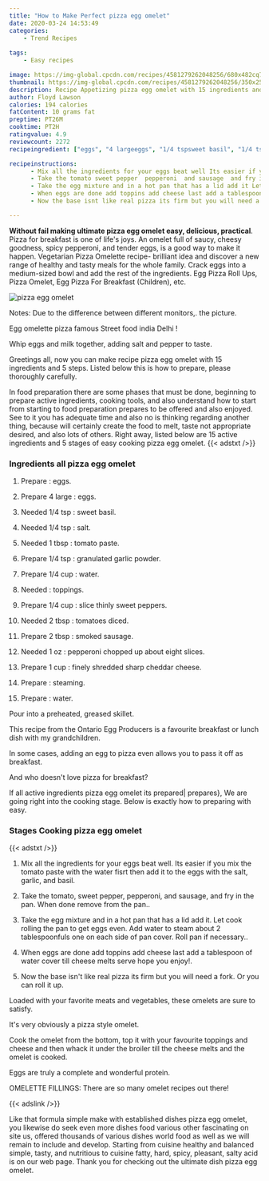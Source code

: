 ```yaml
---
title: "How to Make Perfect pizza egg omelet"
date: 2020-03-24 14:53:49
categories:
    - Trend Recipes
    
tags:
    - Easy recipes

image: https://img-global.cpcdn.com/recipes/4581279262048256/680x482cq70/pizza-egg-omelet-recipe-main-photo.jpg
thumbnail: https://img-global.cpcdn.com/recipes/4581279262048256/350x250cq70/pizza-egg-omelet-recipe-main-photo.jpg
description: Recipe Appetizing pizza egg omelet with 15 ingredients and 5 stages of easy cooking.
author: Floyd Lawson
calories: 194 calories
fatContent: 10 grams fat
preptime: PT26M
cooktime: PT2H
ratingvalue: 4.9
reviewcount: 2272
recipeingredient: ["eggs", "4 largeeggs", "1/4 tspsweet basil", "1/4 tspsalt", "1 tbsptomato paste", "1/4 tspgranulated garlic powder", "1/4 cupwater", "toppings", "1/4 cupslice thinly sweet peppers", "2 tbsptomatoes diced", "2 tbspsmoked sausage", "1 ozpepperoni chopped up about eight slices", "1 cupfinely shredded sharp cheddar cheese", "steaming", "water"]

recipeinstructions: 
      - Mix all the ingredients for your eggs beat well Its easier if you mix the tomato paste with the water fisrt then add it to the eggs with the salt garlic and basil 
      - Take the tomato sweet pepper  pepperoni  and sausage  and fry in the pan When done remove from the pan 
      - Take the egg mixture and in a hot pan that has a lid add it Let cook rolling the pan to get eggs even Add water to steam about 2 tablespoonfuls one on each side of pan cover Roll pan if necessary 
      - When eggs are done add toppins add cheese last add a tablespoon of water cover till cheese melts serve hope you enjoy 
      - Now the base isnt like real pizza its firm but you will need a fork Or you can roll it up

---
```




**Without fail making ultimate pizza egg omelet easy, delicious, practical**. Pizza for breakfast is one of life&#39;s joys. An omelet full of saucy, cheesy goodness, spicy pepperoni, and tender eggs, is a good way to make it happen. Vegetarian Pizza Omelette recipe- brilliant idea and discover a new range of healthy and tasty meals for the whole family. Crack eggs into a medium-sized bowl and add the rest of the ingredients. Egg Pizza Roll Ups, Pizza Omelet, Egg Pizza For Breakfast (Children), etc.


![pizza egg omelet](https://img-global.cpcdn.com/recipes/4581279262048256/680x482cq70/pizza-egg-omelet-recipe-main-photo.jpg "pizza egg omelet")



Notes: Due to the difference between different monitors,. the picture.

Egg omelette pizza famous Street food india Delhi !

Whip eggs and milk together, adding salt and pepper to taste.


Greetings all, now you can make recipe pizza egg omelet with 15 ingredients and 5 steps. Listed below this is how to prepare, please thoroughly carefully.

In food preparation there are some phases that must be done, beginning to prepare active ingredients, cooking tools, and also understand how to start from starting to food preparation prepares to be offered and also enjoyed. See to it you has adequate time and also no is thinking regarding another thing, because will certainly create the food to melt, taste not appropriate desired, and also lots of others. Right away, listed below are 15 active ingredients and 5 stages of easy cooking pizza egg omelet.
{{< adstxt />}}

### Ingredients all pizza egg omelet


1. Prepare  : eggs.

1. Prepare 4 large : eggs.

1. Needed 1/4 tsp : sweet basil.

1. Needed 1/4 tsp : salt.

1. Needed 1 tbsp : tomato paste.

1. Prepare 1/4 tsp : granulated garlic powder.

1. Prepare 1/4 cup : water.

1. Needed  : toppings.

1. Prepare 1/4 cup : slice thinly sweet peppers.

1. Needed 2 tbsp : tomatoes diced.

1. Prepare 2 tbsp : smoked sausage.

1. Needed 1 oz : pepperoni chopped up about eight slices.

1. Prepare 1 cup : finely shredded sharp cheddar cheese.

1. Prepare  : steaming.

1. Prepare  : water.


Pour into a preheated, greased skillet.

This recipe from the Ontario Egg Producers is a favourite breakfast or lunch dish with my grandchildren.

In some cases, adding an egg to pizza even allows you to pass it off as breakfast.

And who doesn&#39;t love pizza for breakfast?


If all active ingredients pizza egg omelet its prepared| prepares}, We are going right into the cooking stage. Below is exactly how to preparing with easy.

### Stages Cooking pizza egg omelet

{{< adstxt />}}


1. Mix all the ingredients for your eggs beat well. Its easier if you mix the tomato paste with the water fisrt then add it to the eggs with the salt, garlic, and basil.



1. Take the tomato, sweet pepper,  pepperoni,  and sausage,  and fry in the pan. When done remove from the pan..



1. Take the egg mixture and in a hot pan that has a lid add it. Let cook rolling the pan to get eggs even. Add water to steam about 2 tablespoonfuls one on each side of pan cover. Roll pan if necessary..



1. When eggs are done add toppins add cheese last add a tablespoon of water cover till cheese melts serve hope you enjoy!.



1. Now the base isn&#39;t like real pizza its firm but you will need a fork. Or you can roll it up.




Loaded with your favorite meats and vegetables, these omelets are sure to satisfy.

It&#39;s very obviously a pizza style omelet.

Cook the omelet from the bottom, top it with your favourite toppings and cheese and then whack it under the broiler till the cheese melts and the omelet is cooked.

Eggs are truly a complete and wonderful protein.

OMELETTE FILLINGS: There are so many omelet recipes out there!


{{< adslink />}}

Like that formula simple make with established dishes pizza egg omelet, you likewise do seek even more dishes food various other fascinating on site us, offered thousands of various dishes world food as well as we will remain to include and develop. Starting from cuisine healthy and balanced simple, tasty, and nutritious to cuisine fatty, hard, spicy, pleasant, salty acid is on our web page. Thank you for checking out the ultimate dish pizza egg omelet.
